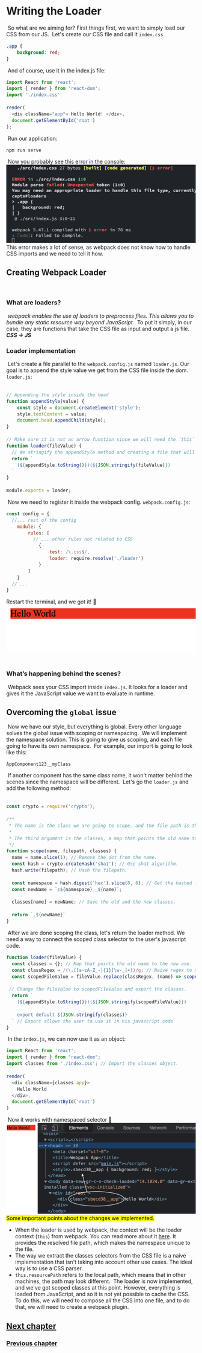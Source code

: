 # Writing the Loader
​
So what are we aiming for? First things first, we want to simply load our CSS from our JS.
​
Let's create our CSS file and call it `index.css`.
```css
.app {
	background: red;
}
```
​
And of course, use it in the index.js file:
```js
import React from 'react';
import { render } from 'react-dom';
import './index.css'
​
render(
  <div className="app"> Hello World! </div>,
  document.getElementById('root')
);
```
​
Run our application:
```bash
npm run serve
```
​
Now you probably see this error in the console:\
![Error](./assets/failed-to-load-css-error.png)\
​
This error makes a lot of sense, as webpack does not know how to handle CSS imports and we need to tell it how.
​
## Creating Webpack Loader
​
### What are loaders?
​
*webpack enables the use of loaders to preprocess files. This allows you to bundle any static resource way beyond JavaScript.*
​
To put it simply, in our case, they are functions that take the CSS file as input and output a js file.
_**CSS -> JS**_
​
### Loader implementation
​
Let's create a file parallel to the `webpack.config.js` named `loader.js`.
Our goal is to append the style value we get from the CSS file inside the dom.
​
`loader.js`:
```js
​
// Appending the style inside the head
function appendStyle(value) {
    const style = document.createElement('style');
    style.textContent = value;
    document.head.appendChild(style);
}
​
// Make sure it is not an arrow function since we will need the `this` context of webpack
function loader(fileValue) {
  // We stringify the appendStyle method and creating a file that will invoked with the css file value in run time
  return `
    (${appendStyle.toString()})(${JSON.stringify(fileValue)})
  `
}
​
module.exports = loader;
```
​
Now we need to register it inside the webpack config.
​
`webpack.config.js`:
```js
const config = {
  //... rest of the config
    module: {
        rules: [
          // ... other rules not related to CSS
            {
                test: /\.css$/,
                loader: require.resolve('./loader')
            }
        ]
    }
  // ...
}
```
Restart the terminal, and we got it! 🎊\
![Loader success](./assets/loader-out-result.png)\
​
​
### What’s happening behind the scenes?
​
Webpack sees your CSS import inside `index.js`. It looks for a loader and gives it the JavaScript value we want to evaluate in runtime.
​
## Overcoming the `global` issue
​
Now we have our style, but everything is global. Every other language solves the global issue with scoping or namespacing.
​
We will implement the namespace solution. This is going to give us scoping, and each file going to have its own namespace.
​
For example, our import is going to look like this:
```
AppComponent123__myClass
```
​
If another component has the same class name, it won't matter behind the scenes since the namespace will be different.
​
Let's go the `loader.js` and add the following method:
```js
​
const crypto = require('crypto');
​
/**
 * The name is the class we are going to scope, and the file path is the value we are going to for the namespacing.
 * 
 * The third argument is the classes, a map that points the old name to the new one.
 */
function scope(name, filepath, classes) {
  name = name.slice(1); // Remove the dot from the name.
  const hash = crypto.createHash('sha1'); // Use sha1 algorithm.
  hash.write(filepath); // Hash the filepath.
  
  const namespace = hash.digest('hex').slice(0, 6); // Get the hashed filepath.
  const newName = `s${namespace}__${name}`;
​
  classes[name] = newName; // Save the old and the new classes.
​
  return `.${newName}`
}
```
​
After we are done scoping the class, let's return the loader method.
We need a way to connect the scoped class selector to the user's javascript code.
​
```js
function loader(fileValue) {
  const classes = {}; // Map that points the old name to the new one.
  const classRegex = /(\.([a-zA-Z_-]{1}[\w-_]+))/g; // Naive regex to match everything that start with dot.
  const scopedFileValue = fileValue.replace(classRegex, (name) => scope(name, this.resourcePath, classes)); // Replace the old class with the new one and add it to the classes object
​
 // Change the fileValue to scopedFileValue and export the classes.
  return `
    (${appendStyle.toString()})(${JSON.stringify(scopedFileValue)})
​
    export default ${JSON.stringify(classes)}
  ` // Export allows the user to use it in his javascript code
}
```
​
In the `index.js`, we can now use it as an object:
​
```js
import React from 'react';
import { render } from "react-dom";
import classes from './index.css'; // Import the classes object.
​
render(
  <div className={classes.app}>
    Hello World
  </div>,
  document.getElementById('root')
)
```
​
Now it works with namespaced selector 🎉\
![Class with namespaced selector](./assets/loader-namespaced-selector.png)\
​
<mark>Some important points about the changes we implemented.</mark>
​
* When the loader is used by webpack, the context will be the loader context (`this`) from webpack. You can read more about it [here](https://webpack.js.org/api/loaders/). It provides the resolved file path, which makes the namespace unique to the file.
​
* The way we extract the classes selectors from the CSS file is a naive implementation that isn't taking into account other use cases. The ideal way is to use a CSS parser.
* `this.resourcePath` refers to the local path, which means that in other machines, the path may look different.
​
The loader is now implemented, and we've got scoped classes at this point. However, everything is loaded from JavaScript, and so it is not yet possible to cache the CSS.
​
To do this, we will need to compose all the CSS into one file, and to do that, we will need to create a webpack plugin.
​
## [Next chapter](./css-plugin.md)
### [Previous chapter](./setup-the-solution.md)
